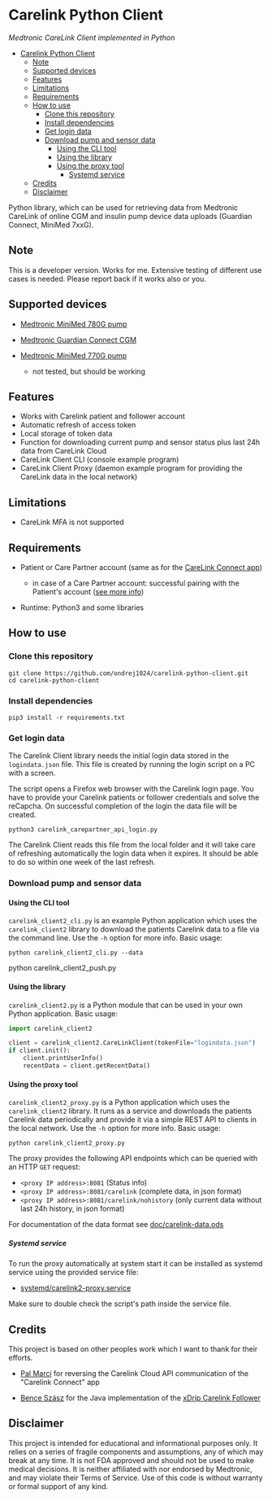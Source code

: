 # Carelink Python Client
*Medtronic CareLink Client implemented in Python*

- [Carelink Python Client](#carelink-python-client)
  - [Note](#note)
  - [Supported devices](#supported-devices)
  - [Features](#features)
  - [Limitations](#limitations)
  - [Requirements](#requirements)
  - [How to use](#how-to-use)
    - [Clone this repository](#clone-this-repository)
    - [Install dependencies](#install-dependencies)
    - [Get login data](#get-login-data)
    - [Download pump and sensor data](#download-pump-and-sensor-data)
      - [Using the CLI tool](#using-the-cli-tool)
      - [Using the library](#using-the-library)
      - [Using the proxy tool](#using-the-proxy-tool)
        - [Systemd service](#systemd-service)
  - [Credits](#credits)
  - [Disclaimer](#disclaimer)


Python library, which can be used for retrieving data from Medtronic CareLink of online CGM and insulin pump device data uploads (Guardian Connect, MiniMed 7xxG). 


## Note

This is a developer version. Works for me. Extensive testing of different use cases is needed. Please report back if it works also or you.


## Supported devices

- [Medtronic MiniMed 780G pump](https://www.medtronic-diabetes.co.uk/insulin-pump-therapy/minimed-780g-system)

- [Medtronic Guardian Connect CGM](https://hcp.medtronic-diabetes.com.au/guardian-connect)
  
- [Medtronic MiniMed 770G pump](https://www.medtronicdiabetes.com/products/minimed-770g-insulin-pump-system) 
  - not tested, but should be working


  

## Features

- Works with Carelink patient and follower account
- Automatic refresh of access token 
- Local storage of token data
- Function for downloading current pump and sensor status plus last 24h data from CareLink Cloud
- CareLink Client CLI (console example program)
- CareLink Client Proxy (daemon example program for providing the CareLink data in the local network)



## Limitations

- CareLink MFA is not supported



## Requirements

- Patient or Care Partner account (same as for the [CareLink Connect app](https://play.google.com/store/apps/details?id=com.medtronic.diabetes.carepartner&hl=en_US&gl=US))
  - in case of a Care Partner account: successful pairing with the Patient's account ([see more info](https://www.medtronicdiabetes.com/customer-support/minimed-780g-system-support/setting-up-carelink-connect-app))
  
- Runtime: Python3 and some libraries


## How to use

### Clone this repository

```
git clone https://github.com/ondrej1024/carelink-python-client.git
cd carelink-python-client
```

### Install dependencies
```
pip3 install -r requirements.txt
```

### Get login data

The Carelink Client library needs the initial login data stored in the `logindata.json` file. This file is created by running the login script on a PC with a screen.

The script opens a Firefox web browser with the Carelink login page. You have to provide your Carelink patients or follower credentials and solve the reCapcha. On successful completion of the login the data file will be created. 

```
python3 carelink_carepartner_api_login.py 
```


The Carelink Client reads this file from the local folder and it will take care of refreshing automatically the login data when it expires. It should be able to do so within one week of the last refresh.

### Download pump and sensor data

#### Using the CLI tool

`carelink_client2_cli.py` is an example Python application which uses the `carelink_client2` library to download the patients Carelink data to a file via the command line. 
Use the `-h` option for more info. Basic usage:
```
python carelink_client2_cli.py --data
```

python carelink_client2_push.py

#### Using the library

`carelink_client2.py` is a Python module that can be used in your own Python application. Basic usage:

```python
import carelink_client2

client = carelink_client2.CareLinkClient(tokenFile="logindata.json")
if client.init():
    client.printUserInfo()
    recentData = client.getRecentData()
```

#### Using the proxy tool

`carelink_client2_proxy.py` is a Python application which uses the `carelink_client2` library. It runs as a service and downloads the patients Carelink data periodically and provide it via a simple REST API to clients in the local network.
Use the `-h` option for more info. Basic usage:

```
python carelink_client2_proxy.py
```

The proxy provides the following API endpoints which can be queried with an HTTP `GET` request:

* `<proxy IP address>:8081` (Status info)
* `<proxy IP address>:8081/carelink` (complete data, in json format)
* `<proxy IP address>:8081/carelink/nohistory` (only current data without last 24h history, in json format)

For documentation of the data format see [doc/carelink-data.ods](doc/carelink-data.ods)


##### Systemd service

To run the proxy automatically at system start it can be installed as systemd service using the provided service file: 
- [systemd/carelink2-proxy.service](systemd/carelink2-proxy.service)

Make sure to double check the script's path inside the service file.



## Credits

This project is based on other peoples work which I want to thank for their efforts.

* [Pal Marci](https://github.com/palmarci) for reversing the Carelink Cloud API communication of the "Carelink Connect" app

* [Bence Szász](https://github.com/benceszasz) for the Java implementation of the [xDrip Carelink Follower](https://github.com/NightscoutFoundation/xDrip/tree/master/app/src/main/java/com/eveningoutpost/dexdrip/cgm/carelinkfollow)

  

## Disclaimer

This project is intended for educational and informational purposes only. It relies on a series of fragile components and assumptions, any of which may break at any time. It is not FDA approved and should not be used to make medical decisions. It is neither affiliated with nor endorsed by Medtronic, and may violate their Terms of Service. Use of this code is without warranty or formal support of any kind.
